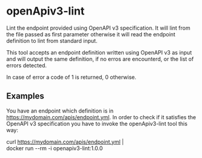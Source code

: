 # openApiv3-lint

Lint the endpoint provided using OpenAPI v3 specification. It will lint from
the file passed as first parameter otherwise it will read the endpoint
definition to lint from standard input.

This tool accepts an endpoint definition written using OpenAPI v3 as input and
will output the same definition, if no erros are encounterd, or the list of
errors detected.

In case of error a code of 1 is returned, 0 otherwise.

## Examples

You have an endpoint which definition is in
https://mydomain.com/apis/endpoint.yml. In order to check if it satisfies the
OpenAPI v3 specification you have to invoke the openApiv3-lint tool this way:

curl https://mydomain.com/apis/endpoint.yml | \
     docker run --rm -i openapiv3-lint:1.0.0
